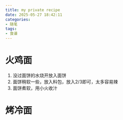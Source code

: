 ```yaml
---
title: my private recipe
date: 2025-05-27 18:42:11
categories:
- 随笔
tags:
- 食谱
---
```




# 火鸡面



1. 没过面饼的水烧开放入面饼
2. 面饼稍软一些，放入料包，放入2/3即可，太多容易辣
3. 面饼煮软，用小火收汁



# 烤冷面

